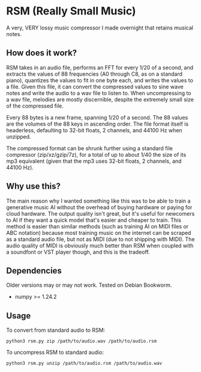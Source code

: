 # RSM (Really Small Music)

A very, VERY lossy music compressor I made overnight that retains musical notes.

## How does it work?

RSM takes in an audio file, performs an FFT for every 1/20 of a second, and extracts the values of 88 frequencies (A0 through C8, as on a standard piano), quantizes the values to fit in one byte each, and writes the values to a file. Given this file, it can convert the compressed values to sine wave notes and write the audio to a wav file to listen to. When uncompressing to a wav file, melodies are mostly discernible, despite the extremely small size of the compressed file.

Every 88 bytes is a new frame, spanning 1/20 of a second. The 88 values are the volumes of the 88 keys in ascending order. The file format itself is headerless, defaulting to 32-bit floats, 2 channels, and 44100 Hz when unzipped.

The compressed format can be shrunk further using a standard file compressor (zip/xz/gzip/7z), for a total of up to about 1/40 the size of its mp3 equivalent (given that the mp3 uses 32-bit floats, 2 channels, and 44100 Hz).

## Why use this?

The main reason why I wanted something like this was to be able to train a generative music AI without the overhead of buying hardware or paying for cloud hardware. The output quality isn't great, but it's useful for newcomers to AI if they want a quick model that's easier and cheaper to train. This method is easier than similar methods (such as training AI on MIDI files or ABC notation) because most training music on the internet can be scraped as a standard audio file, but not as MIDI (due to not shipping with MIDI). The audio quality of MIDI is obviously much better than RSM when coupled with a soundfont or VST player though, and this is the tradeoff.

## Dependencies

Older versions may or may not work. Tested on Debian Bookworm.

* numpy >= 1.24.2

## Usage

To convert from standard audio to RSM:

`python3 rsm.py zip /path/to/audio.wav /path/to/audio.rsm`

To uncompress RSM to standard audio:

`python3 rsm.py unzip /path/to/audio.rsm /path/to/audio.wav`
